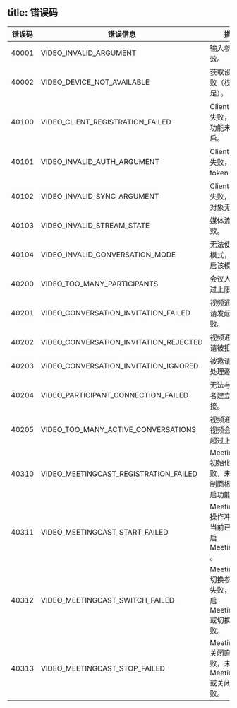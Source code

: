 
title: 错误码
---

| 错误码 | 错误信息 |描述 |
| --- | ----- | ------ |
| 40001 | VIDEO_INVALID_ARGUMENT | 输入参数无效。 |
| 40002 | VIDEO_DEVICE_NOT_AVAILABLE | 获取设备失败（权限不足）。 |
| 40100 | VIDEO_CLIENT_REGISTRATION_FAILED | Client初始化失败，Video 功能未开启。 |
| 40101 | VIDEO_INVALID_AUTH_ARGUMENT | Client初始化失败，Auth token 过期。 |
| 40102 | VIDEO_INVALID_SYNC_ARGUMENT | Client初始化失败，Sync 对象无效。 |
| 40103 | VIDEO_INVALID_STREAM_STATE | 媒体流无效。 |
| 40104 | VIDEO_INVALID_CONVERSATION_MODE | 无法使用该模式，未开启该模式。 |
| 40200 | VIDEO_TOO_MANY_PARTICIPANTS | 会议人数超过上限。 |
| 40201 | VIDEO_CONVERSATION_INVITATION_FAILED | 视频通话邀请发起失败。 |
| 40202 | VIDEO_CONVERSATION_INVITATION_REJECTED | 视频通话邀请被拒绝。 |
| 40203 | VIDEO_CONVERSATION_INVITATION_IGNORED | 被邀请者未处理邀请。 |
| 40204 | VIDEO_PARTICIPANT_CONNECTION_FAILED | 无法与参与者建立连接。 |
| 40205 |	VIDEO_TOO_MANY_ACTIVE_CONVERSATIONS | 视频通话或视频会议数超过上限。 |
| 40310 | VIDEO_MEETINGCAST_REGISTRATION_FAILED | MeetingCast 初始化失败，未在控制面板中开启功能。 |
| 40311 | VIDEO_MEETINGCAST_START_FAILED | MeetingCast 操作冲突，当前已经开启 MeetingCast 。 |
| 40312 | VIDEO_MEETINGCAST_SWITCH_FAILED | MeetingCast 切换参与者失败，未开启 MeetingCast 或切换失败。 |
| 40313 | VIDEO_MEETINGCAST_STOP_FAILED | MeetingCast 关闭直播失败，未开启 MeetingCast 或关闭失败。 |
